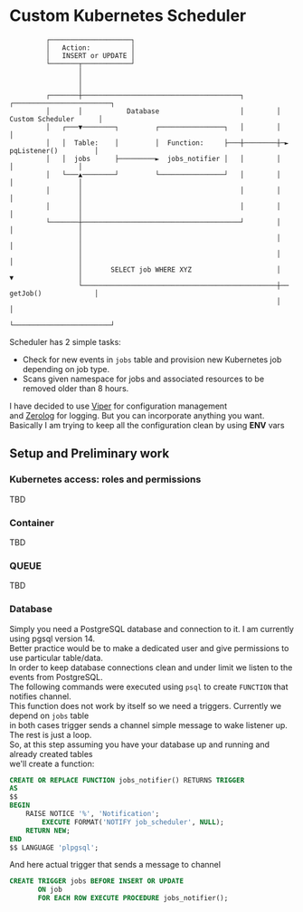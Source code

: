 # Custom Kubernetes Scheduler

```
         ┌────────────────────┐
         │   Action:          │
         │   INSERT or UPDATE │
         └───────┬────────────┘
                 │
                 │
                 │
         ┌───────┼───────────────────────────────────────┐        ┌────────────────────────┐
         │       │           Database                    │        │  Custom Scheduler      │
         │   ┌───▼────────┐         ┌────────────────┐   │        │                        │
         │   │  Table:    │         │  Function:     ├───┼────────┼─► pqListener()         │
         │   │  jobs      ├─────────►  jobs_notifier │   │        │       │                │
         │   └───▲────────┘         └────────────────┘   │        │       │                │
         │       │                                       │        │       │                │
         │       │                                       │        │       │                │
         └───────┼───────────────────────────────────────┘        │       │                │
                 │                                                │       │                │
                 │                                                │       │                │
                 │       SELECT job WHERE XYZ                     │       ▼                │
                 └────────────────────────────────────────────────┼── getJob()             │
                                                                  │                        │
                                                                  └────────────────────────┘
```

Scheduler has 2 simple tasks:
- Check for new events in `jobs` table and provision new Kubernetes job depending on job type.
- Scans given namespace for jobs and associated resources to be removed older than 8 hours.

I have decided to use [Viper](https://github.com/spf13/viper) for configuration management  
and [Zerolog](https://github.com/rs/zerolog) for logging. But you can incorporate anything you want.
Basically I am trying to keep all the configuration clean by using **ENV** vars

## Setup and Preliminary work

### Kubernetes access: roles and permissions

TBD

### Container

TBD

### QUEUE

TBD

### Database

Simply you need a PostgreSQL database and connection to it. I am currently using pgsql version 14.  
Better practice would be  to make a dedicated user and give permissions to use particular table/data.  
In order to keep database connections clean and under limit we listen to the events from PostgreSQL.  
The following commands were executed using `psql` to create `FUNCTION` that notifies channel.  
This function does not work by itself so we need a triggers. Currently we depend on `jobs` table  
in both cases trigger sends a channel simple message to wake listener up. The rest is just a loop.  
So, at this step assuming you have your database up and running and already created tables  
we'll create a function:

```SQL
CREATE OR REPLACE FUNCTION jobs_notifier() RETURNS TRIGGER
AS
$$
BEGIN
    RAISE NOTICE '%', 'Notification';
        EXECUTE FORMAT('NOTIFY job_scheduler', NULL);
    RETURN NEW;
END
$$ LANGUAGE 'plpgsql';

```

And here actual trigger that sends a message to channel

```SQL
CREATE TRIGGER jobs BEFORE INSERT OR UPDATE
       ON job
       FOR EACH ROW EXECUTE PROCEDURE jobs_notifier();

```

